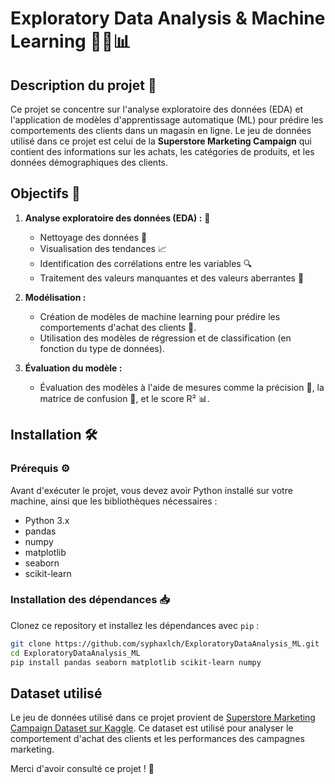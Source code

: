 # Exploratory Data Analysis & Machine Learning 🧑‍💻📊

## Description du projet 📖

Ce projet se concentre sur l'analyse exploratoire des données (EDA) et l'application de modèles d'apprentissage automatique (ML) pour prédire les comportements des clients dans un magasin en ligne. Le jeu de données utilisé dans ce projet est celui de la **Superstore Marketing Campaign** qui contient des informations sur les achats, les catégories de produits, et les données démographiques des clients.

## Objectifs 🎯

1. **Analyse exploratoire des données (EDA) :** 🚀
   - Nettoyage des données 🧹
   - Visualisation des tendances 📈
   - Identification des corrélations entre les variables 🔍
   - Traitement des valeurs manquantes et des valeurs aberrantes 🚫

2. **Modélisation :** 
   - Création de modèles de machine learning pour prédire les comportements d'achat des clients 🤖.
   - Utilisation des modèles de régression et de classification (en fonction du type de données).

3. **Évaluation du modèle :** 
   - Évaluation des modèles à l'aide de mesures comme la précision 📏, la matrice de confusion 🔀, et le score R² 📊.

## Installation 🛠️

### Prérequis ⚙️

Avant d'exécuter le projet, vous devez avoir Python installé sur votre machine, ainsi que les bibliothèques nécessaires :

- Python 3.x 
- pandas 
- numpy 
- matplotlib 
- seaborn 
- scikit-learn 

### Installation des dépendances 📥

Clonez ce repository et installez les dépendances avec `pip` :

```bash
git clone https://github.com/syphaxlch/ExploratoryDataAnalysis_ML.git
cd ExploratoryDataAnalysis_ML
pip install pandas seaborn matplotlib scikit-learn numpy
```

## Dataset utilisé

Le jeu de données utilisé dans ce projet provient de [Superstore Marketing Campaign Dataset sur Kaggle](https://www.kaggle.com/datasets/ahsan81/superstore-marketing-campaign-dataset). Ce dataset est utilisé pour analyser le comportement d'achat des clients et les performances des campagnes marketing.

Merci d'avoir consulté ce projet ! 🙏
